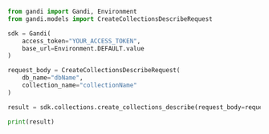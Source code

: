 ```python
from gandi import Gandi, Environment
from gandi.models import CreateCollectionsDescribeRequest

sdk = Gandi(
    access_token="YOUR_ACCESS_TOKEN",
    base_url=Environment.DEFAULT.value
)

request_body = CreateCollectionsDescribeRequest(
    db_name="dbName",
    collection_name="collectionName"
)

result = sdk.collections.create_collections_describe(request_body=request_body)

print(result)

```

<!-- This file was generated by liblab | https://liblab.com/ -->
